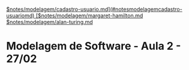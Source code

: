 


[$notes/modelagem/cadastro-usuario.md](#notesmodelagemcadastro-usuariomd)
[$notes/modelagem/margaret-hamilton.md](#notesmodelagemmargaret-hamiltonmd)
[$notes/modelagem/alan-turing.md](#notesmodelagemalan-turingmd)


# Modelagem de Software - Aula 2 - 27/02


